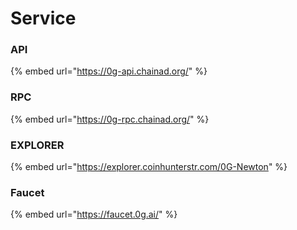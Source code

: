 # Service

### API

{% embed url="https://0g-api.chainad.org/" %}

### RPC

{% embed url="https://0g-rpc.chainad.org/" %}

### EXPLORER

{% embed url="https://explorer.coinhunterstr.com/0G-Newton" %}

### Faucet

{% embed url="https://faucet.0g.ai/" %}
